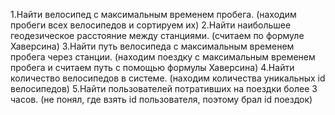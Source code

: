 1.Найти велосипед с максимальным временем пробега. (находим пробеги всех велосипедов и сортируем их)
2.Найти наибольшее геодезическое расстояние между станциями. (считаем по формуле Хаверсина)
3.Найти путь велосипеда с максимальным временем пробега через станции. (находим поездку с максимальным временем пробега и считаем путь с помощью формулы Хаверсина)
4.Найти количество велосипедов в системе. (находим количества уникальных id велосипедов)
5.Найти пользователей потративших на поездки более 3 часов. (не понял, где взять id пользователя, поэтому брал id поездок)

